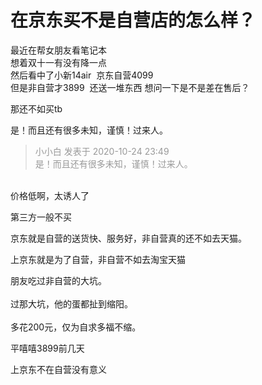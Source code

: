 # 在京东买不是自营店的怎么样？


最近在帮女朋友看笔记本<br />
想着双十一有没有降一点<br />
然后看中了小新14air&nbsp;&nbsp;京东自营4099<br />
但是非自营才3899&nbsp;&nbsp;还送一堆东西 想问一下是不是差在售后？

那还不如买tb

是！而且还有很多未知，谨慎！过来人。

<div class="quote"><blockquote><font color="#999999">小小白 发表于 2020-10-24 23:49</font><br />
<font color="#999999">是！而且还有很多未知，谨慎！过来人。</font></blockquote></div><br />
价格低啊，太诱人了

第三方一般不买

京东就是自营的送货快、服务好，非自营真的还不如去天猫。

上京东就是为了自营，非自营不如去淘宝天猫

朋友吃过非自营的大坑。<br />
<br />
过那大坑，他的蛋都扯到缩阳。<br />
<br />
多花200元，仅为自求多福不缩。

平嘻嘻3899前几天

上京东不在自营没有意义
